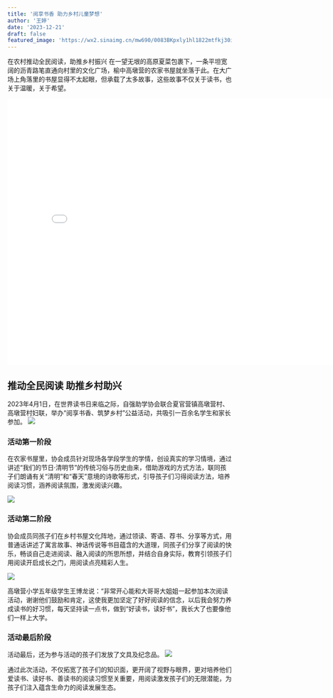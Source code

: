 ```yaml
---
title: '阅享书香 助力乡村儿童梦想'
author: '王婷'
date: '2023-12-21'
draft: false
featured_image: 'https://wx2.sinaimg.cn/mw690/0083BKpxly1hl1822mtfkj30iy0cmk05.jpg'
---
```




在农村推动全民阅读，助推乡村振兴
在一望无垠的高原夏菜包裹下，一条平坦宽阔的沥青路笔直通向村里的文化广场，榆中高墩营的农家书屋就坐落于此。在大广场上角落里的书屋显得不太起眼，但承载了太多故事，这些故事不仅关于读书，也关于温暖，关于希望。


<iframe src="//player.bilibili.com/player.html?aid=970579148&bvid=BV1Yp4y1z7ht&cid=264142674&p=1" scrolling="no" border="0" frameborder="no" framespacing="0" allowfullscreen="true"width="800px" height="600px"> </iframe>

## 推动全民阅读 助推乡村助兴
2023年4月1日，在世界读书日来临之际，自强助学协会联合夏官营镇高墩营村、高墩营村妇联，举办“阅享书香、筑梦乡村”公益活动，共吸引一百余名学生和家长参加。
![](https://wx2.sinaimg.cn/mw690/0083BKpxly1hl1822mtfkj30iy0cmk05.jpg)

### 活动第一阶段
在农家书屋里，协会成员针对现场各学段学生的学情，创设真实的学习情境，通过讲述“我们的节日·清明节”的传统习俗与历史由来，借助游戏的方式方法，联同孩子们朗诵有关“清明”和“春天”意境的诗歌等形式，引导孩子们习得阅读方法，培养阅读习惯，涵养阅读氛围，激发阅读兴趣。

![](https://wx3.sinaimg.cn/mw690/0083BKpxly1hl182aj6fhj30pn0h3tjl.jpg)

### 活动第二阶段
协会成员同孩子们在乡村书屋文化阵地，通过领读、寄语、荐书、分享等方式，用普通话讲述了寓言故事、神话传说等书目蕴含的大道理，同孩子们分享了阅读的快乐，畅谈自己走进阅读、融入阅读的所思所想，并结合自身实际，教育引领孩子们用阅读开启成长之门，用阅读点亮精彩人生。

![](https://wx3.sinaimg.cn/mw690/0083BKpxly1hl182aj6fhj30pn0h3tjl.jpg)

高墩营小学五年级学生王博龙说：“非常开心能和大哥哥大姐姐一起参加本次阅读活动，谢谢他们鼓励和肯定，这使我更加坚定了好好阅读的信念，以后我会努力养成读书的好习惯，每天坚持读一点书，做到“好读书，读好书”，我长大了也要像他们一样上大学。

### 活动最后阶段
活动最后，还为参与活动的孩子们发放了文具及纪念品。
![](https://wx1.sinaimg.cn/mw690/0083BKpxly1hl182cgv62j30pu0h849f.jpg)

通过此次活动，不仅拓宽了孩子们的知识面，更开阔了视野与眼界，更对培养他们爱读书、读好书、善读书的阅读习惯至关重要，用阅读激发孩子们的无限潜能，为孩子们注入蕴含生命力的阅读发展生态。









